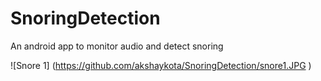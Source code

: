 # SnoringDetection
An android app to monitor audio and detect snoring

![Snore 1] (https://github.com/akshaykota/SnoringDetection/snore1.JPG )
